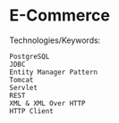 # E-Commerce

Technologies/Keywords:

	PostgreSQL
	JDBC
	Entity Manager Pattern
	Tomcat
	Servlet
	REST
	XML & XML Over HTTP
	HTTP Client
